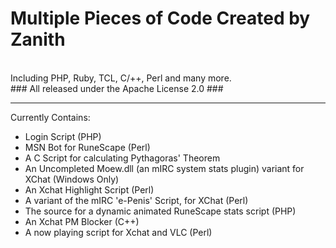# Multiple Pieces of Code Created by Zanith #
<br />
Including PHP, Ruby, TCL, C/++, Perl and many more.
<br />
### All released under the Apache License 2.0 ###

---

Currently Contains:
  * Login Script (PHP)
  * MSN Bot for RuneScape (Perl)
  * A C Script for calculating Pythagoras' Theorem
  * An Uncompleted Moew.dll (an mIRC system stats plugin) variant for XChat (Windows Only)
  * An Xchat Highlight Script (Perl)
  * A variant of the mIRC 'e-Penis' Script, for XChat (Perl)
  * The source for a dynamic animated RuneScape stats script (PHP)
  * An Xchat PM Blocker (C++)
  * A now playing script for Xchat and VLC (Perl)